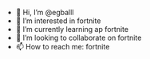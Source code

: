 - 👋 Hi, I’m @egballl
- 👀 I’m interested in fortnite
- 🌱 I’m currently learning ap fortnite
- 💞️ I’m looking to collaborate on fortnite
- 📫 How to reach me: fortnite

<!---
egballl/egballl is a ✨ special ✨ repository because its `README.md` (this file) appears on your GitHub profile.
You can click the Preview link to take a look at your changes.
--->
